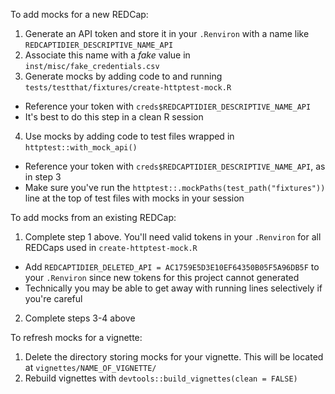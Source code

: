 To add mocks for a new REDCap:

1. Generate an API token and store it in your `.Renviron` with a name like `REDCAPTIDIER_DESCRIPTIVE_NAME_API`
2. Associate this name with a *fake* value in `inst/misc/fake_credentials.csv`
3. Generate mocks by adding code to and running `tests/testthat/fixtures/create-httptest-mock.R`
  - Reference your token with `creds$REDCAPTIDIER_DESCRIPTIVE_NAME_API`
  - It's best to do this step in a clean R session
4. Use mocks by adding code to test files wrapped in `httptest::with_mock_api()`
  - Reference your token with `creds$REDCAPTIDIER_DESCRIPTIVE_NAME_API`, as in step 3
  - Make sure you've run the `httptest::.mockPaths(test_path("fixtures"))` line at the top of test files with mocks in your session

To add mocks from an existing REDCap:

1. Complete step 1 above. You'll need valid tokens in your `.Renviron` for all REDCaps used in `create-httptest-mock.R`
  - Add `REDCAPTIDIER_DELETED_API = AC1759E5D3E10EF64350B05F5A96DB5F` to your `.Renviron` since new tokens for this project cannot generated
  - Technically you may be able to get away with running lines selectively if you're careful
2. Complete steps 3-4 above

To refresh mocks for a vignette:

1. Delete the directory storing mocks for your vignette. This will be located at `vignettes/NAME_OF_VIGNETTE/`
2. Rebuild vignettes with `devtools::build_vignettes(clean = FALSE)`
